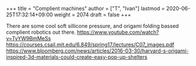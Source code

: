 +++
title = "Complient machines"
author = ["T", "Ivan"]
lastmod = 2020-06-25T17:32:14+09:00
weight = 2074
draft = false
+++

There are some cool soft sillicone pressure, and origami folding
bassed complient robotics out there.
<https://www.youtube.com/watch?v=TyYW9BmMeSs>
<https://courses.csail.mit.edu/6.849/spring17/lectures/C07_images.pdf>
<https://www.bloomberg.com/news/articles/2016-03-30/harvard-s-origami-inspired-3d-materials-could-create-easy-pop-up-shelters>
